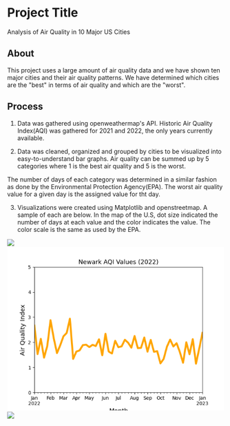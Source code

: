 # Project Title
Analysis of Air Quality in 10 Major US Cities

## About
This project uses a large amount of air quality data and we have shown ten major cities and their air quality patterns. We have determined which cities are the "best" in terms of air quality and which are the "worst".
## Process
1) Data was gathered using openweathermap's API. Historic Air Quality Index(AQI) was gathered for 2021 and 2022, the only years currently available. 

2) Data was cleaned, organized and grouped by cities to be visualized into easy-to-understand bar graphs. Air quality can be summed up by 5 categories where 1 is the best air quality and 5 is the worst.

The number of days of each category was determined in a similar fashion as done by the Environmental Protection Agency(EPA). The worst air quality value for a given day is the assigned value for tht day.

3) Visualizations were created using Matplotlib and openstreetmap. A sample of each are below. In the map of the U.S, dot size indicated the number of days at each value and the color indicates the value. The color scale is the same as used by the EPA.

<img src="air_pollution_API_analysis/Newark_AQI_2022.png">
<img src="2022_Newark_AQI_LineGraph.png">
<img src="air_pollution_API_analysis/AQI_Animated.GIF">



